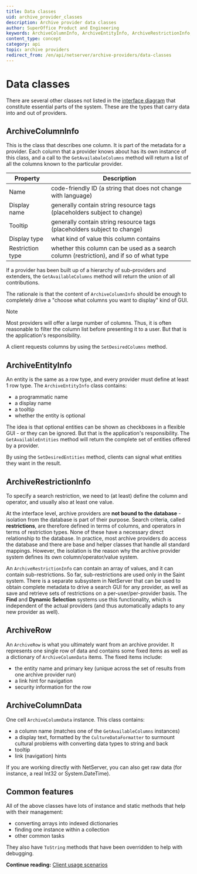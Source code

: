 ```yaml
---
title: Data classes
uid: archive_provider_classes
description: Archive provider data classes
author: SuperOffice Product and Engineering
keywords: ArchiveColumnInfo, ArchiveEntityInfo, ArchiveRestrictionInfo, ArchiveRow, ArchiveColumnData
content_type: concept
category: api
topic: archive providers
redirect_from: /en/api/netserver/archive-providers/data-classes
---
```


# Data classes

There are several other classes not listed in the [interface diagram][1] that constitute essential parts of the system. These are the types that carry data into and out of providers.

## ArchiveColumnInfo

This is the class that describes one column. It is part of the metadata for a provider. Each column that a provider knows about has its own instance of this class, and a call to the `GetAvailabaleColumns` method will return a list of all the columns known to the particular provider.

| Property | Description |
|---|---|
| Name | code-friendly ID (a string that does not change with language) |
| Display name | generally contain string resource tags (placeholders subject to change) |
| Tooltip | generally contain string resource tags (placeholders subject to change) |
| Display type | what kind of value this column contains |
| Restriction type | whether this column can be used as a search column (restriction), and if so of what type |

If a provider has been built up of a hierarchy of sub-providers and extenders, the `GetAvailableColumns` method will return the union of all contributions.

The rationale is that the content of `ArchiveColumnInfo` should be enough to completely drive a "choose what columns you want to display" kind of GUI.

> [!NOTE]
> Most providers will offer a large number of columns. Thus, it is often reasonable to filter the column list before presenting it to a user. But that is the application's responsibility.

A client requests columns by using the `SetDesiredColumns` method.

## ArchiveEntityInfo

An entity is the same as a row type, and every provider must define at least 1 row type. The `ArchiveEntityInfo` class contains:

* a programmatic name
* a display name
* a tooltip
* whether the entity is optional

The idea is that optional entities can be shown as checkboxes in a flexible GUI - or they can be ignored. But that is the application's responsibility. The `GetAvailableEntities` method will return the complete set of entities offered by a provider.

By using the `SetDesiredEntities` method, clients can signal what entities they want in the result.

## ArchiveRestrictionInfo

To specify a search restriction, we need to (at least) define the column and operator, and usually also at least one value.

At the interface level, archive providers are **not bound to the database** - isolation from the database is part of their purpose. Search criteria, called **restrictions**, are therefore defined in terms of columns, and operators in terms of restriction types. None of these have a necessary direct relationship to the database. In practice, most archive providers do access the database and there are base and helper classes that handle all standard mappings. However, the isolation is the reason why the archive provider system defines its own column/operator/value system.

An `ArchiveRestrictionInfo` can contain an array of values, and it can contain sub-restrictions. So far, sub-restrictions are used only in the Saint system. There is a separate subsystem in NetServer that can be used to obtain complete metadata to drive a search GUI for any provider, as well as save and retrieve sets of restrictions on a per-user/per-provider basis. The **Find** and **Dynamic Selection** systems use this functionality, which is independent of the actual providers (and thus automatically adapts to any new provider as well).

## ArchiveRow

An `ArchiveRow` is what you ultimately want from an archive provider. It represents one single row of data and contains some fixed items as well as a dictionary of `ArchiveColumnData` items. The fixed items include:

* the entity name and primary key (unique across the set of results from one archive provider run)
* a link hint for navigation
* security information for the row

## ArchiveColumnData

One cell `ArchiveColumnData` instance. This class contains:

* a column name (matches one of the `GetAvailableColumns` instances)
* a display text, formatted by the `CultureDataFormatter` to surmount cultural problems with converting data types to string and back
* tooltip
* link (navigation) hints

If you are working directly with NetServer, you can also get raw data (for instance, a real Int32 or System.DateTime).

## Common features

All of the above classes have lots of instance and static methods that help with their management:

* converting arrays into indexed dictionaries
* finding one instance within a collection
* other common tasks

They also have `ToString` methods that have been overridden to help with debugging.

**Continue reading:** [Client usage scenarios][2]

<!-- Referenced links -->
[1]: interfaces.md
[2]: scenarios.md
